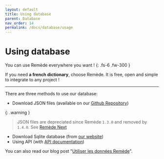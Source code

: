 ```yaml
---
layout: default
title: Using database
parent: Database
nav_order: 14
permalink: /docs/database/usage
---
```


# Using database
You can use Remède everywhere you want ! 
{: .fs-6 .fw-300 }

If you need **a french dictionary**, choose Remède. It is free, open and simple to integrate to any project !

---

There are three methods to use our database:
- Download JSON files (available on our [Github Repository](https://github.com/camarm-dev/remede/tree/1.2.3/data))

{: .warning }
> JSON files are depreciated since Remède `1.3.0` and removed by `1.4.0`. See [Remède Next](/docs/next)


- Download Sqlite database (from [our website](https://remede.camarm.fr/download))
- Using API (with [API documentation](https://api-remede.camarm.fr/docs))

You can also read our blog post "[Utiliser les données Remède](https://remede.camarm.fr/2023/11/19/Utiliser-les-donnees-Remede.html)".
